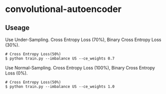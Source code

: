 # convolutional-autoencoder


## Useage

Use Under-Sampling. Cross Entropy Loss (70%), Binary Cross Entropy Loss (30%).

```
# Cross Entropy Loss(50%)
$ python train.py --imbalance US --ce_weights 0.7
```

Use Normal-Sampling. Cross Entropy Loss (100%), Binary Cross Entropy Loss (0%).

```
# Cross Entropy Loss(50%)
$ python train.py --imbalance US --ce_weights 1.0
```